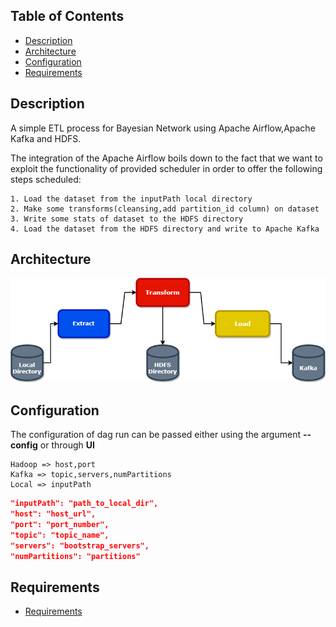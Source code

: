 
<!-- TOC -->
## Table of Contents
  * [Description](#description)
  * [Architecture](#architecture)
  * [Configuration](#configuration)
  * [Requirements](#requirements)
<!-- TOC -->

## Description

A simple ETL process for Bayesian Network using Apache Airflow,Apache Kafka and HDFS.

The integration of the Apache Airflow boils down to the fact that we want to exploit
the functionality of provided scheduler in order to offer the following steps scheduled:

    1. Load the dataset from the inputPath local directory
    2. Make some transforms(cleansing,add partition_id column) on dataset 
    3. Write some stats of dataset to the HDFS directory
    4. Load the dataset from the HDFS directory and write to Apache Kafka

## Architecture
![Arch](img/etl_bn.png)

## Configuration

The configuration of dag run can be passed either using the argument **--config** or through **UI**

    Hadoop => host,port
    Kafka => topic,servers,numPartitions
    Local => inputPath

```json
"inputPath": "path_to_local_dir",
"host": "host_url",
"port": "port_number",
"topic": "topic_name",
"servers": "bootstrap_servers",
"numPartitions": "partitions"
```

## Requirements
* [Requirements](requirements/requirements.txt)
